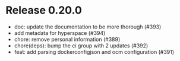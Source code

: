 # Release 0.20.0

- doc: update the documentation to be more thorough (#393)
- add metadata for hyperspace (#394)
- chore: remove personal information (#389)
- chore(deps): bump the ci group with 2 updates (#392)
- feat: add parsing dockerconfigjson and ocm configuration (#391)
